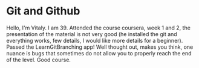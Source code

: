 # Git and Github
Hello, I'm Vitaly. I am 39. 
Attended the course coursera, week 1 and 2, the presentation of the material is not very good (he installed the git and everything works, few details, I would like more details for a beginner).
Passed the LearnGitBranching app! Well thought out, makes you think, one nuance is bugs that sometimes do not allow you to properly reach the end of the level. Good course.
